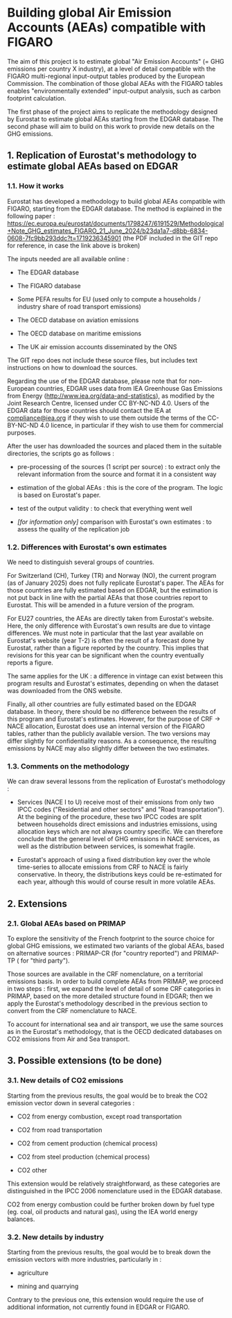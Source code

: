# Building global Air Emission Accounts (AEAs) compatible with FIGARO

The aim of this project is to estimate global "Air Emission Accounts" (=
GHG emissions per country X industry), at a level of detail compatible
with the FIGARO multi-regional input-output tables produced by the
European Commission. The combination of those global AEAs with the
FIGARO tables enables "environmentally extended" input-output analysis,
such as carbon footprint calculation.

The first phase of the project aims to replicate the methodology
designed by Eurostat to estimate global AEAs starting from the EDGAR
database. The second phase will aim to build on this work to provide new
details on the GHG emissions.

## 1. Replication of Eurostat's methodology to estimate global AEAs based on EDGAR

### 1.1. How it works

Eurostat has developed a methodology to build global AEAs compatible
with FIGARO, starting from the EDGAR database. The method is explained
in the following paper :
<https://ec.europa.eu/eurostat/documents/1798247/6191529/Methodological+Note_GHG_estimates_FIGARO_21_June_2024/b23da1a7-d8bb-6834-0608-7fc9bb293ddc?t=1719236345901>
(the PDF included in the GIT repo for reference, in case the link above
is broken)

The inputs needed are all available online :

-   The EDGAR database

-   The FIGARO database

-   Some PEFA results for EU (used only to compute a households /
    industry share of road transport emissions)

-   The OECD database on aviation emissions

-   The OECD database on maritime emissions

-   The UK air emission accounts disseminated by the ONS

The GIT repo does not include these source files, but includes text
instructions on how to download the sources.

Regarding the use of the EDGAR database, please note that for non-European countries,
EDGAR uses data from IEA Greenhouse Gas Emissions from Energy (http://www.iea.org/data-and-statistics),
as modified by the Joint Research Centre, licensed under CC BY-NC-ND 4.0.
Users of the EDGAR data for those countries should contact the IEA at compliance@iea.org
if they wish to use them outside the terms of the CC-BY-NC-ND 4.0 licence,
in particular if they wish to use them for commercial purposes.

After the user has downloaded the sources and placed them in the
suitable directories, the scripts go as follows :

-   pre-processing of the sources (1 script per source) : to extract
    only the relevant information from the source and format it in a
    consistent way

-   estimation of the global AEAs : this is the core of the program. The
    logic is based on Eurostat's paper.

-   test of the output validity : to check that everything went well

-   *[for information only]* comparison with Eurostat's own estimates :
    to assess the quality of the replication job

### 1.2. Differences with Eurostat's own estimates

We need to distinguish several groups of countries.

For Switzerland (CH), Turkey (TR) and Norway (NO), the current program
(as of January 2025) does not fully replicate Eurostat's paper. The AEAs
for those countries are fully estimated based on EDGAR, but the
estimation is not put back in line with the partial AEAs that those
countries report to Eurostat. This will be amended in a future version
of the program.

For EU27 countries, the AEAs are directly taken from Eurostat's website.
Here, the only difference with Eurostat's own results are due to vintage
differences. We must note in particular that the last year available on
Eurostat's website (year T-2) is often the result of a forecast done by
Eurostat, rather than a figure reported by the country. This implies
that revisions for this year can be significant when the country
eventually reports a figure.

The same applies for the UK : a difference in vintage can exist between
this program results and Eurostat's estimates, depending on when the
dataset was downloaded from the ONS website.

Finally, all other countries are fully estimated based on the EDGAR
database. In theory, there should be no difference between the results
of this program and Eurostat's estimates. However, for the purpose of
CRF -\> NACE allocation, Eurostat does use an internal version of the
FIGARO tables, rather than the publicly available version. The two
versions may differ slightly for confidentiality reasons. As a
consequence, the resulting emissions by NACE may also slightly differ
between the two estimates.

### 1.3. Comments on the methodology

We can draw several lessons from the replication of Eurostat's
methodology :

-   Services (NACE I to U) receive most of their emissions from
    only two IPCC codes ("Residential and other sectors" and "Road
    transportation"). At the begining of the procedure, these two IPCC codes
    are split between households direct emissions and industries
    emissions, using allocation keys which are not always country specific.
    We can therefore conclude that the general level of GHG
    emissions in NACE services, as well as the distribution between
    services, is somewhat fragile.

-   Eurostat's approach of using a fixed distribution key over the whole
    time-series to allocate emissions from CRF to NACE is fairly
    conservative. In theory, the distributions keys could be
    re-estimated for each year, although this would of course result in
    more volatile AEAs.

## 2. Extensions

### 2.1. Global AEAs based on PRIMAP

To explore the sensitivity of the French footprint to the source choice for global GHG emissions,
we estimated two variants of the global AEAs, based on alternative sources :
PRIMAP-CR (for "country reported") and PRIMAP-TP ( for "third party").

Those sources are available in the CRF nomenclature, on a territorial emissions basis.
In order to build complete AEAs from PRIMAP, we proceed in two steps :
first, we expand the level of detail of some CRF categories in PRIMAP,
based on the more detailed structure found in EDGAR; then we apply the Eurostat's methodology
described in the previous section to convert from the CRF nomenclature to NACE.

To account for international sea and air transport, we use the same sources
as in the Eurostat's methodology, that is the OECD dedicated databases on CO2 emissions from Air and Sea transport.

## 3. Possible extensions (to be done)

### 3.1. New details of CO2 emissions

Starting from the previous results, the goal would be to break the CO2
emission vector down in several categories :

-   CO2 from energy combustion, except road transportation

-   CO2 from road transportation

-   CO2 from cement production (chemical process)

-   CO2 from steel production (chemical process)

-   CO2 other

This extension would be relatively straightforward, as these categories
are distinguished in the IPCC 2006 nomenclature used in the EDGAR
database.

CO2 from energy combustion could be further broken down by fuel type
(eg. coal, oil products and natural gas), using the IEA world energy
balances.

### 3.2. New details by industry

Starting from the previous results, the goal would be to break down the
emission vectors with more industries, particularly in :

-   agriculture

-   mining and quarrying

Contrary to the previous one, this extension would require the use of
additional information, not currently found in EDGAR or FIGARO.
